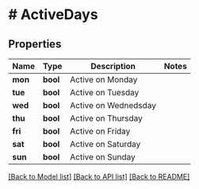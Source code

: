 # # ActiveDays

## Properties

Name | Type | Description | Notes
------------ | ------------- | ------------- | -------------
**mon** | **bool** | Active on Monday | 
**tue** | **bool** | Active on Tuesday | 
**wed** | **bool** | Active on Wednedsday | 
**thu** | **bool** | Active on Thursday | 
**fri** | **bool** | Active on Friday | 
**sat** | **bool** | Active on Saturday | 
**sun** | **bool** | Active on Sunday | 

[[Back to Model list]](../../README.md#documentation-for-models) [[Back to API list]](../../README.md#documentation-for-api-endpoints) [[Back to README]](../../README.md)


